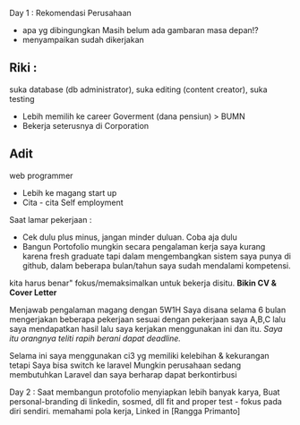 Day 1 :
Rekomendasi Perusahaan
- apa yg dibingungkan
Masih belum ada gambaran masa depan!?
- menyampaikan sudah dikerjakan

## Riki : 
suka database (db administrator), 
suka editing (content creator), 
suka testing
- Lebih memilih ke career Goverment (dana pensiun) > BUMN
- Bekerja seterusnya di Corporation

## Adit
web programmer
- Lebih ke magang start up
- Cita - cita Self employment                                         

Saat lamar pekerjaan :
- Cek dulu plus minus, jangan minder duluan. Coba aja dulu
- Bangun Portofolio
mungkin secara pengalaman kerja saya kurang karena fresh graduate tapi dalam 
mengembangkan sistem saya punya di github, dalam beberapa bulan/tahun saya sudah mendalami kompetensi.

kita harus benar" fokus/memaksimalkan untuk bekerja disitu.
**Bikin CV & Cover Letter**

Menjawab pengalaman magang dengan 5W1H
Saya disana selama 6 bulan mengerjakan beberapa pekerjaan sesuai dengan pekerjaan saya A,B,C
lalu saya mendapatkan hasil lalu saya kerjakan menggunakan ini dan itu.
*Saya itu orangnya teliti rapih berani dapat deadline.*

Selama ini saya menggunakan ci3 yg memiliki kelebihan & kekurangan tetapi Saya bisa switch ke laravel
Mungkin perusahaan sedang membutuhkan Laravel dan saya berharap dapat berkontirbusi

Day 2 :
Saat membangun protofolio menyiapkan lebih banyak karya,
Buat personal-branding di linkedin, sosmed, dll
fit and proper test - fokus pada diri sendiri.
memahami pola kerja,
Linked in [Rangga Primanto]
